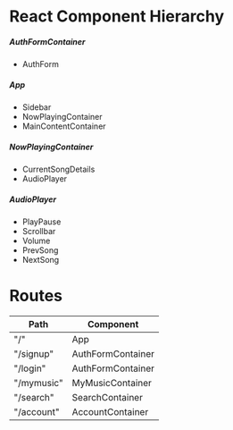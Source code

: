 # React Component Hierarchy

##### AuthFormContainer
  - AuthForm

##### App
  - Sidebar
  - NowPlayingContainer
  - MainContentContainer

##### NowPlayingContainer
  - CurrentSongDetails
  - AudioPlayer

##### AudioPlayer
  - PlayPause
  - Scrollbar
  - Volume
  - PrevSong
  - NextSong

# Routes
| Path       | Component              |
|------------|------------------------|
| "/"        | App                    |
| "/signup"  | AuthFormContainer      |
| "/login"   | AuthFormContainer      |
| "/mymusic" | MyMusicContainer       |
| "/search"  | SearchContainer        |
| "/account" | AccountContainer       |
